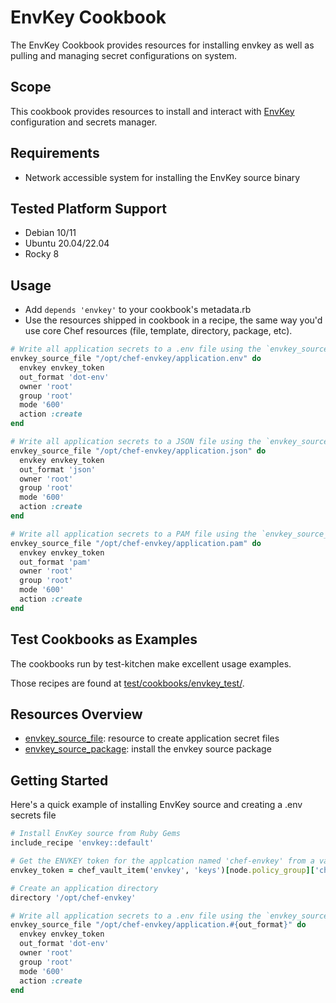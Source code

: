 # EnvKey Cookbook

The EnvKey Cookbook provides resources for installing envkey as well as pulling and managing secret configurations on system.

## Scope

This cookbook provides resources to install and interact with [EnvKey](https://www.envkey.com/) configuration and secrets manager.

## Requirements

- Network accessible system for installing the EnvKey source binary

## Tested Platform Support

- Debian 10/11
- Ubuntu 20.04/22.04
- Rocky 8

## Usage

- Add `depends 'envkey'` to your cookbook's metadata.rb
- Use the resources shipped in cookbook in a recipe, the same way you'd use core Chef resources (file, template, directory, package, etc).

```ruby
# Write all application secrets to a .env file using the `envkey_source_file` helper.
envkey_source_file "/opt/chef-envkey/application.env" do
  envkey envkey_token
  out_format 'dot-env'
  owner 'root'
  group 'root'
  mode '600'
  action :create
end

# Write all application secrets to a JSON file using the `envkey_source_file` helper.
envkey_source_file "/opt/chef-envkey/application.json" do
  envkey envkey_token
  out_format 'json'
  owner 'root'
  group 'root'
  mode '600'
  action :create
end

# Write all application secrets to a PAM file using the `envkey_source_file` helper.
envkey_source_file "/opt/chef-envkey/application.pam" do
  envkey envkey_token
  out_format 'pam'
  owner 'root'
  group 'root'
  mode '600'
  action :create
end

```

## Test Cookbooks as Examples

The cookbooks run by test-kitchen make excellent usage examples.

Those recipes are found at [test/cookbooks/envkey_test/](/test/cookbooks/envkey_test/).

## Resources Overview

- [envkey_source_file](#envkey_source_file): resource to create application secret files
- [envkey_source_package](#envkey_source_package): install the envkey source package

## Getting Started

Here's a quick example of installing EnvKey source and creating a .env secrets file

```ruby
# Install EnvKey source from Ruby Gems
include_recipe 'envkey::default'

# Get the ENVKEY token for the applcation named 'chef-envkey' from a vault item.
envkey_token = chef_vault_item('envkey', 'keys')[node.policy_group]['chef-envkey']

# Create an application directory
directory '/opt/chef-envkey'

# Write all application secrets to a .env file using the `envkey_source_file` helper.
envkey_source_file "/opt/chef-envkey/application.#{out_format}" do
  envkey envkey_token
  out_format 'dot-env'
  owner 'root'
  group 'root'
  mode '600'
  action :create
end
```
